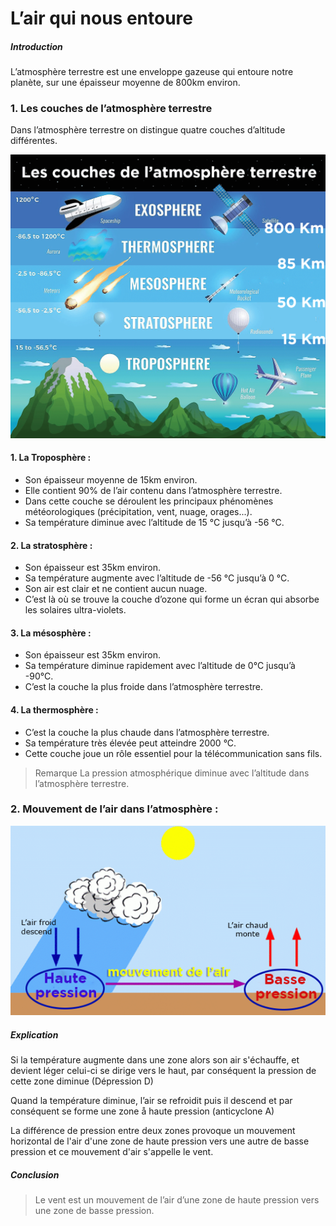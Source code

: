 # L’air qui nous entoure

##### Introduction

L’atmosphère terrestre est une enveloppe gazeuse qui entoure notre planète, sur une
épaisseur moyenne de 800km environ.

### 1. Les couches de l’atmosphère terrestre

Dans l’atmosphère terrestre on distingue quatre couches d’altitude différentes.

<img src='https://github.com/imaznag/test-images/blob/main/couches_atmospheriques.png?raw=true' className='rounded-full'>

#### 1. La Troposphère :

- Son épaisseur moyenne de 15km environ.
- Elle contient 90% de l’air contenu dans l’atmosphère terrestre.
- Dans cette couche se déroulent les principaux phénomènes météorologiques (précipitation, vent, nuage, orages...).
- Sa température diminue avec l’altitude de 15 °C jusqu’à -56 °C.

#### 2. La stratosphère :

- Son épaisseur est 35km environ.
- Sa température augmente avec l’altitude de -56 °C jusqu’à 0 °C.
- Son air est clair et ne contient aucun nuage.
- C’est là où se trouve la couche d’ozone qui forme un écran qui absorbe les solaires ultra-violets.

#### 3. La mésosphère :

- Son épaisseur est 35km environ.
- Sa température diminue rapidement avec l’altitude de 0°C jusqu’à -90°C.
- C’est la couche la plus froide dans l’atmosphère terrestre.

#### 4. La thermosphère :

- C’est la couche la plus chaude dans l’atmosphère terrestre.
- Sa température très élevée peut atteindre 2000 °C.
- Cette couche joue un rôle essentiel pour la télécommunication sans fils.

> Remarque
> La pression atmosphérique diminue avec l’altitude dans l’atmosphère terrestre.

### 2. Mouvement de l’air dans l’atmosphère :

![formation_du_vent](https://github.com/imaznag/test-images/blob/main/formation_du_vent.png?raw=true)

##### Explication

Si la température augmente dans une zone alors son air s'échauffe, et devient léger celui-ci se dirige vers le haut, par conséquent la pression de cette zone diminue (Dépression D)

Quand la température diminue, l’air se refroidit puis il descend et par conséquent se forme une zone å haute pression (anticyclone A)

La différence de pression entre deux zones provoque un mouvement horizontal de l'air d'une zone de haute pression vers une autre de basse pression et ce mouvement d'air s'appelle le vent.

##### Conclusion

> Le vent est un mouvement de l’air d’une zone de haute pression vers une zone de basse pression.
